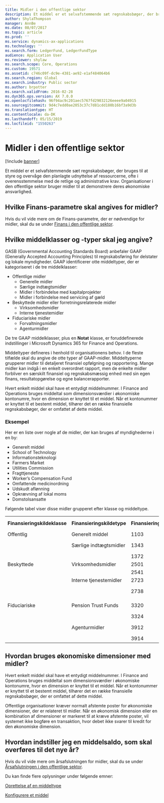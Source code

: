 ```yaml
---
title: Midler i den offentlige sektor
description: Et middel er et selvafstemmende sæt regnskabsbøger, der bruges til at styre og overvåge den planlagte udnyttelse af ressourcerne, ofte i overensstemmelse med de retlige og administrative krav. Organisationer i den offentlige sektor bruger midler til at demonstrere deres økonomiske ansvarlighed.
author: ShylaThompson
manager: AnnBe
ms.date: 08/07/2017
ms.topic: article
ms.prod: ''
ms.service: dynamics-ax-applications
ms.technology: ''
ms.search.form: LedgerFund, LedgerFundType
audience: Application User
ms.reviewer: shylaw
ms.search.scope: Core, Operations
ms.custom: 19571
ms.assetid: c746c09f-dc9e-4381-ae92-e1af484064b6
ms.search.region: Global
ms.search.industry: Public sector
ms.author: brpotter
ms.search.validFrom: 2016-02-28
ms.dyn365.ops.version: AX 7.0.0
ms.openlocfilehash: 96f94ac9c201aec5767fd29032126eeee9a04915
ms.sourcegitcommit: 9d4c7edd0ae2053c37c7d81cdd180b16bf3a9d3b
ms.translationtype: HT
ms.contentlocale: da-DK
ms.lasthandoff: 05/15/2019
ms.locfileid: "1550263"
---
```

# <a name="funds-in-the-public-sector"></a>Midler i den offentlige sektor

[!include [banner](../includes/banner.md)]

Et middel er et selvafstemmende sæt regnskabsbøger, der bruges til at styre og overvåge den planlagte udnyttelse af ressourcerne, ofte i overensstemmelse med de retlige og administrative krav. Organisationer i den offentlige sektor bruger midler til at demonstrere deres økonomiske ansvarlighed.

<a name="what-general-ledger-parameters-should-be-set-for-funds"></a>Hvilke Finans-parametre skal angives for midler?
-------------------------------------------------------

Hvis du vil vide mere om de Finans-parametre, der er nødvendige for midler, skal du se under [Finans i den offentlige sektor](general-ledger-public-sector.md).

## <a name="what-fund-classes-and-fund-types-do-i-need-to-set-up"></a>Hvilke middelklasser og -typer skal jeg angive?
GASB (Governmental Accounting Standards Board) anbefaler GAAP (Generally Accepted Accounting Principles) til regnskabsføring for delstater og lokale myndigheder.  GAAP identificerer otte middeltyper, der er kategoriseret i de tre middelklasser:

-   Offentlige midler
    -   Generelle midler
    -   Særlige indtægtsmidler
    -   Midler i forbindelse med kapitalprojekter
    -   Midler i forbindelse med servicing af gæld
-   Beskyttede midler eller forretningsrelaterede midler
    -   Virksomhedsmidler
    -   Interne tjenestemidler
-   Fiduciariske midler
    -   Forvaltningsmidler
    -   Agenturmidler

De tre GAAP middelklasser, plus en **Notat** klasse, er foruddefinerede indstillinger i Microsoft Dynamics 365 for Finance and Operations. 

Middeltyper defineres i henhold til organisationens behov. I de fleste tilfælde skal du angive de otte typer af GAAP-midler. Middeltyperne grupperer midler til detaljeret finansiel opfølgning og rapportering. Mange midler kan indgå i en enkelt overordnet rapport, men de enkelte midler forbliver en særskilt finansiel og regnskabsmæssig enhed med sin egen finans, resultatopgørelse og egne balancerapporter. 

Hvert enkelt middel skal have et entydigt middelnummer. I Finance and Operations bruges middeltal som dimensionsværdier i økonomiske kontonumre, hvor en dimension er knyttet til et middel. Når et kontonummer er knyttet til et bestemt middel, tilhører det en række finansielle regnskabsbøger, der er omfattet af dette middel.

### <a name="example"></a>Eksempel

Her er en liste over nogle af de midler, der kan bruges af myndighederne i en by:

-   Generelt middel
-   School of Technology
-   Informationsteknologi
-   Farmers Market
-   Utilities Commission
-   Fragttjeneste
-   Worker’s Compensation Fund
-   Omfattende medicinordning
-   Udskudt aflønning
-   Opkrævning af lokal moms
-   Domstolsansatte

Følgende tabel viser disse midler grupperet efter klasse og middeltype.

|                |                        |                 |                                  |
|----------------|------------------------|-----------------|----------------------------------|
| **Finansieringskildeklasse** | **Finansieringskildetype**          | **Finansieringskildenummer** | **Navn på finansieringskilde**                    |
| Offentlig   | Generelt middel           | 1103            | Generelt middel                     |
|                | Særlige indtægtsmidler  | 1343            | School of Technology             |
|                |                        | 1372            | Informationsteknologi           |
| Beskyttede    | Virksomhedsmidler       | 2501            | Farmers Market                   |
|                |                        | 2541            | Utilities Commission             |
|                | Interne tjenestemidler | 2723            | Fragttjeneste                  |
|                |                        | 2738            | Worker’s Compensation Fund       |
| Fiduciariske      | Pension Trust Funds    | 3320            | Omfattende medicinordning |
|                |                        | 3324            | Udskudt aflønning            |
|                | Agenturmidler           | 3912            | Opkrævning af lokal moms      |
|                |                        | 3914            | Domstolsansatte                  |

## <a name="how-are-financial-dimensions-used-with-funds"></a>Hvordan bruges økonomiske dimensioner med midler?
Hvert enkelt middel skal have et entydigt middelnummer. I Finance and Operations bruges middeltal som dimensionsværdier i økonomiske kontonumre, hvor en dimension er knyttet til et middel. Når et kontonummer er knyttet til et bestemt middel, tilhører det en række finansielle regnskabsbøger, der er omfattet af dette middel. 

Offentlige organisationer kræver normalt afstemte poster for økonomiske dimensioner, der er relateret til midler. Når en økonomisk dimension eller en kombination af dimensioner er markeret til at kræve afstemte poster, vil systemet ikke bogføre en transaktion, hvor debet ikke svarer til kredit for den økonomiske dimension.

## <a name="how-do-i-set-a-fund-balance-to-carry-over-to-the-new-year"></a>Hvordan indstiller jeg en middelsaldo, som skal overføres til det nye år?
Hvis du vil vide mere om årsafslutningen for midler, skal du se under [Årsafslutningen i den offentlige sektor](year-end-processing-public-sector.md).


Du kan finde flere oplysninger under følgende emner:

[Oprettelse af en middeltype](tasks/create-fund-type-public-sector.md)

[Konfigurere et middel](tasks/set-up-fund-public-sector.md)




